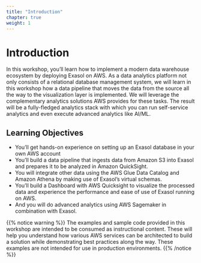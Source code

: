 ```yaml
---
title: "Introduction"
chapter: true
weight: 1
---
```


# Introduction

In this workshop, you’ll learn how to implement a modern data warehouse ecosystem by deploying Exasol on AWS. As a data analytics platform not only consists of a relational database management system, we will learn in this workshop how a data pipeline that moves the data from the source all the way to the visualization layer is implemented. We will leverage the complementary analytics solutions AWS provides for these tasks. The result will be a fully-fledged analytics stack with which you can run self-service analytics and even execute advanced analytics like AI/ML.

## Learning Objectives 



-	You’ll get hands-on experience on setting up an Exasol database in your own AWS account
-	You’ll build a data pipeline that ingests data from Amazon S3 into Exasol and prepares it to be analyzed in Amazon QuickSight.
-	You will integrate other data using the AWS Glue Data Catalog and Amazon Athena by making use of Exasol’s virtual schemas. 
-	You’ll build a Dashboard with AWS Quicksight to visualize the processed data and experience the performance and ease of use of Exasol running on AWS.
-	And you will do advanced analytics using AWS Sagemaker in combination with Exasol.


{{% notice warning %}}
The examples and sample code provided in this workshop are intended to be consumed as instructional content. These will help you understand how various AWS services can be architected to build a solution while demonstrating best practices along the way. These examples are not intended for use in production environments.
{{% /notice %}}
